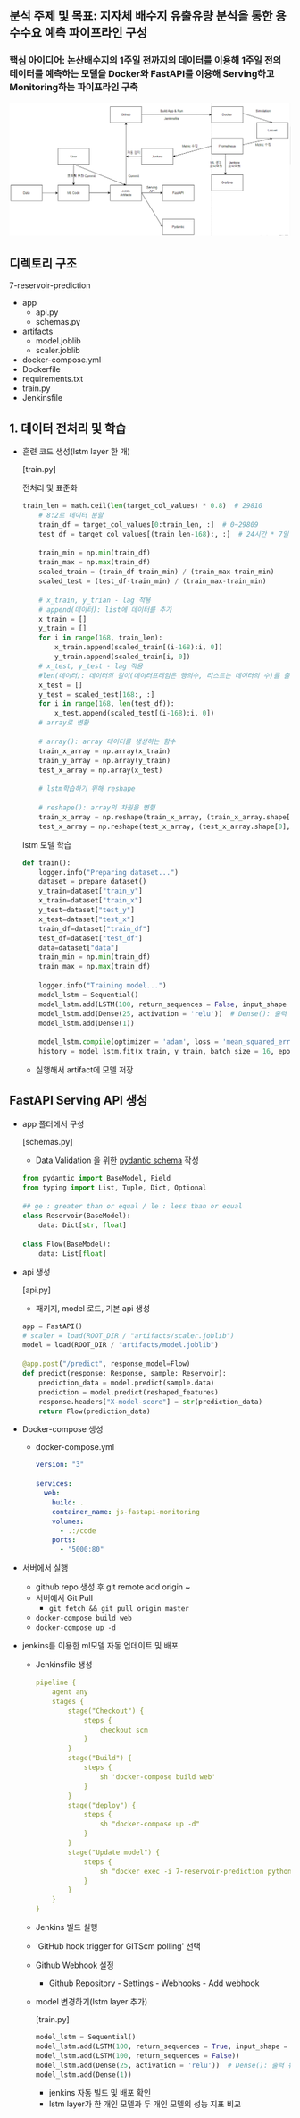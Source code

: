 ## 분석 주제 및 목표: 지자체 배수지 유출유량 분석을 통한 용수수요 예측 파이프라인 구성


### 핵심 아이디어: 논산배수지의 1주일 전까지의 데이터를 이용해 1주일 전의 데이터를 예측하는 모델을 Docker와 FastAPI를 이용해 Serving하고 Monitoring하는 파이프라인 구축

<img src = 'images/architecture.png' alt = 'Drawing'/>

## 디렉토리 구조

7-reservoir-prediction

- app
    - api.py
    - schemas.py
- artifacts
    - model.joblib
    - scaler.joblib
- docker-compose.yml
- Dockerfile
- requirements.txt
- train.py
- Jenkinsfile

## 1. 데이터 전처리 및 학습

- 훈련 코드 생성(lstm layer 한 개)
    
    [train.py]
    
    전처리 및 표준화
    
    ```python
    train_len = math.ceil(len(target_col_values) * 0.8)  # 29810
        # 8:2로 데이터 분할
        train_df = target_col_values[0:train_len, :]  # 0~29809
        test_df = target_col_values[(train_len-168):, :]  # 24시간 * 7일 
    
        train_min = np.min(train_df)
        train_max = np.max(train_df)
        scaled_train = (train_df-train_min) / (train_max-train_min)  
        scaled_test = (test_df-train_min) / (train_max-train_min)  
    
        # x_train, y_trian - lag 적용
        # append(데이터): list에 데이터를 추가
        x_train = []
        y_train = []
        for i in range(168, train_len):
            x_train.append(scaled_train[(i-168):i, 0])
            y_train.append(scaled_train[i, 0])
        # x_test, y_test - lag 적용
        #len(데이터): 데이터의 길이(데이터프레임은 행의수, 리스트는 데이터의 수)를 출력
        x_test = []
        y_test = scaled_test[168:, :]
        for i in range(168, len(test_df)):
            x_test.append(scaled_test[(i-168):i, 0])
        # array로 변환
    
        # array(): array 데이터를 생성하는 함수
        train_x_array = np.array(x_train)
        train_y_array = np.array(y_train)
        test_x_array = np.array(x_test)
    
        # lstm학습하기 위해 reshape
    
        # reshape(): array의 차원을 변형
        train_x_array = np.reshape(train_x_array, (train_x_array.shape[0], train_x_array.shape[1], 1))  
        test_x_array = np.reshape(test_x_array, (test_x_array.shape[0], test_x_array.shape[1], 1))
    ```
    
    lstm 모델 학습
    
    ```python
    def train():
        logger.info("Preparing dataset...")
        dataset = prepare_dataset()
        y_train=dataset["train_y"]
        x_train=dataset["train_x"]
        y_test=dataset["test_y"]
        x_test=dataset["test_x"]
        train_df=dataset["train_df"]
        test_df=dataset["test_df"]
        data=dataset["data"]
        train_min = np.min(train_df)
        train_max = np.max(train_df)
    
        logger.info("Training model...")
        model_lstm = Sequential()
        model_lstm.add(LSTM(100, return_sequences = False, input_shape = (x_train.shape[1], 1)))  # input_shape = (100,1)  
        model_lstm.add(Dense(25, activation = 'relu'))  # Dense(): 출력 뉴런 수, activation = 'relu': 활성화함수 설정
        model_lstm.add(Dense(1))
        
        model_lstm.compile(optimizer = 'adam', loss = 'mean_squared_error', metrics = ['accuracy']) 
        history = model_lstm.fit(x_train, y_train, batch_size = 16, epochs = 1)
    ```
    
    - 실행해서 artifact에 모델 저장

## FastAPI Serving API 생성

- app 폴더에서 구성
    
    [schemas.py]
    
    - Data Validation 을 위한 [pydantic schema](https://pydantic-docs.helpmanual.io/usage/schema/) 작성
    
    ```python
    from pydantic import BaseModel, Field
    from typing import List, Tuple, Dict, Optional
    
    ## ge : greater than or equal / le : less than or equal
    class Reservoir(BaseModel):
        data: Dict[str, float]
    
    class Flow(BaseModel):
        data: List[float]
    ```
    
- api 생성
    
    [api.py]
    
    - 패키지, model 로드, 기본 api 생성
    
    ```python
    app = FastAPI()
    # scaler = load(ROOT_DIR / "artifacts/scaler.joblib")
    model = load(ROOT_DIR / "artifacts/model.joblib")
    
    @app.post("/predict", response_model=Flow)
    def predict(response: Response, sample: Reservoir):
        prediction_data = model.predict(sample.data)
        prediction = model.predict(reshaped_features)
        response.headers["X-model-score"] = str(prediction_data)
        return Flow(prediction_data)
    ```
    
- Docker-compose 생성
    - docker-compose.yml
        
        ```yaml
        version: "3"
        
        services:
          web:
            build: .
            container_name: js-fastapi-monitoring
            volumes:
              - .:/code
            ports:
              - "5000:80"
        ```
        
    
- 서버에서 실행
    - github repo 생성 후 git remote add origin ~
    - 서버에서 Git Pull
        - `git fetch && git pull origin master`
    - `docker-compose build web`
    - `docker-compose up -d`

- jenkins를 이용한 ml모델 자동 업데이트 및 배포
    - Jenkinsfile 생성
        
        ```yaml
        pipeline {
            agent any
            stages {
                stage("Checkout") {
                    steps {
                        checkout scm
                    }
                }
                stage("Build") {
                    steps {
                        sh 'docker-compose build web'
                    }
                }
                stage("deploy") {
                    steps {
                        sh "docker-compose up -d"
                    }
                }
                stage("Update model") {
                    steps {
                        sh "docker exec -i 7-reservoir-prediction python train.py"
                    }
                }
            }
        }
        ```
        
    - Jenkins 빌드 실행
    - 'GitHub hook trigger for GITScm polling' 선택
    - Github Webhook 설정
        - Github Repository - Settings - Webhooks - Add webhook
    - model 변경하기(lstm layer 추가)
        
        [train.py]
        
        ```python
        model_lstm = Sequential()
        model_lstm.add(LSTM(100, return_sequences = True, input_shape = (train_x_array.shape[1], 1)))  # input_shape = (100,1)  
        model_lstm.add(LSTM(100, return_sequences = False))
        model_lstm.add(Dense(25, activation = 'relu'))  # Dense(): 출력 뉴런 수, activation = 'relu': 활성화함수 설정
        model_lstm.add(Dense(1))
        ```
        
        - jenkins 자동 빌드 및 배포 확인
        - lstm layer가 한 개인 모델과 두 개인 모델의 성능 지표 비교

